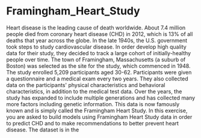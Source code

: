 # Framingham_Heart_Study
Heart disease is the leading cause of death worldwide. About 7.4 million people died from coronary heart disease (CHD) in 2012, which is 13% of all deaths that year across the globe. In the late 1940s, the U.S. government took steps to study cardiovascular disease. In order develop high quality data for their study, they decided to track a large cohort of initially-healthy people over time. The town of Framingham, Massachusetts (a suburb of Boston) was selected as the site for the study, which commenced in 1948. The study enrolled 5,209 participants aged 30-62. Participants were given a questionnaire and a medical exam every two years. They also collected data on the participants' physical characteristics and behavioral characteristics, in addition to the medical test data. Over the years, the study has expanded to include multiple generations and has collected many more factors including genetic information. This data is now famously known and is simply called the Framingham Heart Study. In this exercise, you are asked to build models using Framingham Heart Study data in order to predict CHD and to make recommendations to better prevent heart disease. The dataset is in the 
